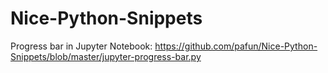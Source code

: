 # Nice-Python-Snippets

Progress bar in Jupyter Notebook:
https://github.com/pafun/Nice-Python-Snippets/blob/master/jupyter-progress-bar.py
